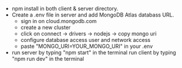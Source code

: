 - npm install in both client & server directory.
- Create a .env file in server and add MongoDB Atlas databass URL. 
    - sign in on cloud.mongodb.com 
    - create a new cluster 
    - click on connect -> drivers -> nodejs -> copy mongo uri 
    - configure database access user and network access 
    - paste "MONGO_URI=YOUR_MONGO_URI" in your .env 
- run server by typing "npm start" in the terminal run client by typing "npm run dev" in the terminal